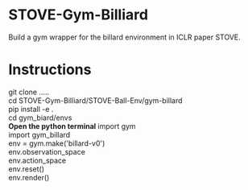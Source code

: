 # STOVE-Gym-Billiard
Build a gym wrapper for the billard environment in ICLR paper STOVE.

# Instructions
git clone ..... <br>
cd STOVE-Gym-Billiard/STOVE-Ball-Env/gym-billard<br>
pip install -e . <br>
cd gym_biard/envs  <br>
**Open the python terminal**
import gym <br>
import gym_billard <br>
env = gym.make('billard-v0') <br>
env.observation_space <br>
env.action_space <br>
env.reset() <br>
env.render() <br>

